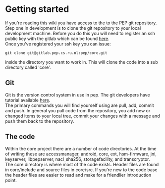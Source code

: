 # Getting started

If you're reading this wiki you have access to the to the PEP git repository. Step one in development is to clone the git repository to your local development machine. Before you do this you will need to register an ssh public key with the gitlab which can be found [here](https://gitlab.pep.cs.ru.nl/help/user/ssh.md).  
Once you've registered your ssh key you can issue:

```shell
git clone git@gitlab.pep.cs.ru.nl:pep/core.git
```

inside the directory you want to work in. This will clone the code into a sub directory called 'core'.

## Git

Git is the version control system in use in pep. The git developers have tutorial available [here](https://git-scm.com/book/en/v2/Getting-Started-About-Version-Control).  
The primary commands you will find yourself using are pull, add, commit and push. In general you pull code from the repository, you add new or changed items to your local tree, commit your changes with a message and push them back to the repository.

## The code

Within the core project there are a number of code directories. At the time of writing these are accessmanager, android, core, ext, hsm-firmware, jni, keyserver, libpepserver, nacl_sha256, storagefacility, and transcryptor.  
The core directory is where most of the code exists. Header files are found in core/include and source files in core/src. If you're new to the code base the header files are easier to read and make for a friendlier introduction point.

